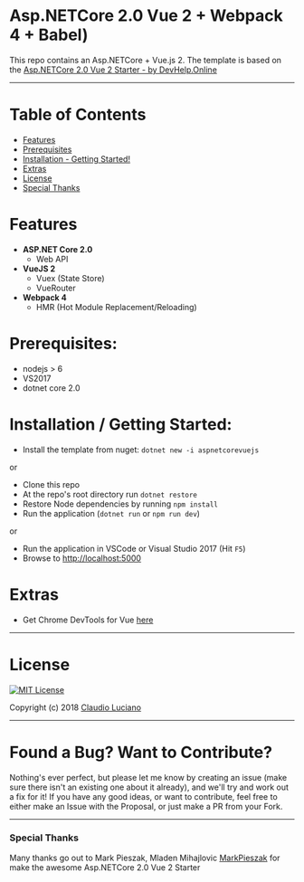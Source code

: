 # Asp.NETCore 2.0 Vue 2 + Webpack 4 + Babel)

This repo contains an Asp.NETCore + Vue.js 2. The template is based
on the [Asp.NETCore 2.0 Vue 2 Starter - by DevHelp.Online](https://github.com/MarkPieszak/aspnetcore-Vue-starter)

---

# Table of Contents

*   [Features](#features)
*   [Prerequisites](#prerequisites)
*   [Installation - Getting Started!](#installation)
*   [Extras](#extras)
*   [License](#license)
*   [Special Thanks](#special-thanks)

# Features

*   **ASP.NET Core 2.0**
    *   Web API
*   **VueJS 2**
    *   Vuex (State Store)
    *   VueRouter
*   **Webpack 4**
    *   HMR (Hot Module Replacement/Reloading)

# Prerequisites:

*   nodejs > 6
*   VS2017
*   dotnet core 2.0

# Installation / Getting Started:

*   Install the template from nuget: `dotnet new -i aspnetcorevuejs`

or

*   Clone this repo
*   At the repo's root directory run `dotnet restore`
*   Restore Node dependencies by running `npm install`
*   Run the application (`dotnet run` or `npm run dev`)

or

*   Run the application in VSCode or Visual Studio 2017 (Hit `F5`)
*   Browse to [http://localhost:5000](http://localhost:5000)

# Extras

*   Get Chrome DevTools for Vue [here](https://chrome.google.com/webstore/detail/vuejs-devtools/nhdogjmejiglipccpnnnanhbledajbpd)

---

# License

[![MIT License](https://img.shields.io/badge/license-MIT-blue.svg?style=flat)](/LICENSE)

Copyright (c) 2018 [Claudio Luciano](https://github.com/claudioluciano)

---

# Found a Bug? Want to Contribute?

Nothing's ever perfect, but please let me know by creating an issue (make sure there isn't an existing one about it already), and we'll try and work out a fix for it! If you have any good ideas, or want to contribute, feel free to either make an Issue with the Proposal, or just make a PR from your Fork.

---

### Special Thanks

Many thanks go out to Mark Pieszak, Mladen Mihajlovic [MarkPieszak](https://github.com/MarkPieszak) for make the awesome Asp.NETCore 2.0 Vue 2 Starter
